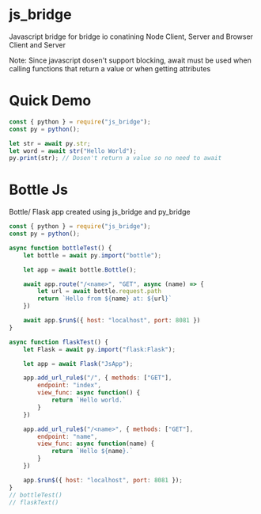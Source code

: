# js_bridge
Javascript bridge for bridge io conatining Node Client, Server and Browser Client and Server

Note: Since javascript dosen't support blocking, await must be used when calling functions that return a value
or when getting attributes

# Quick Demo
```javascript
const { python } = require("js_bridge");
const py = python();

let str = await py.str;
let word = await str("Hello World");
py.print(str); // Dosen't return a value so no need to await
```

# Bottle Js
Bottle/ Flask app created using js_bridge and py_bridge

```javascript
const { python } = require("js_bridge");
const py = python();

async function bottleTest() {
    let bottle = await py.import("bottle");

    let app = await bottle.Bottle();

    await app.route("/<name>", "GET", async (name) => {
        let url = await bottle.request.path
        return `Hello from ${name} at: ${url}`
    })

    await app.$run$({ host: "localhost", port: 8081 })
}

async function flaskTest() {
    let Flask = await py.import("flask:Flask");

    let app = await Flask("JsApp");

    app.add_url_rule$("/", { methods: ["GET"],
        endpoint: "index",
        view_func: async function() {
            return `Hello world.`
        }
    })

    app.add_url_rule$("/<name>", { methods: ["GET"],
        endpoint: "name",
        view_func: async function(name) {
            return `Hello ${name}.`
        }
    })

    app.$run$({ host: "localhost", port: 8081 });
}
// bottleTest()
// flaskText()
```
